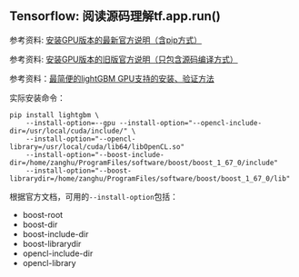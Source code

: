 ## Tensorflow: 阅读源码理解tf.app.run()

参考资料: [安装GPU版本的最新官方说明（含pip方式）](https://github.com/Microsoft/LightGBM/tree/master/python-package#build-gpu-version)


参考资料: [安装GPU版本的旧版官方说明（只包含源码编译方式）](https://lightgbm.readthedocs.io/en/latest/GPU-Tutorial.html#lightgbm-gpu-tutorial)

参考资料：[最简便的lightGBM GPU支持的安装、验证方法](https://blog.csdn.net/lccever/article/details/80535058)

实际安装命令：

```shell
pip install lightgbm \
    --install-option=--gpu --install-option="--opencl-include-dir=/usr/local/cuda/include/" \
    --install-option="--opencl-library=/usr/local/cuda/lib64/libOpenCL.so" 
    --install-option="--boost-include-dir=/home/zanghu/ProgramFiles/software/boost/boost_1_67_0/include" 
    --install-option="--boost-librarydir=/home/zanghu/ProgramFiles/software/boost/boost_1_67_0/lib"
```

根据官方文档，可用的`--install-option`包括：

* boost-root
* boost-dir
* boost-include-dir
* boost-librarydir
* opencl-include-dir
* opencl-library


